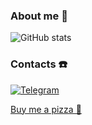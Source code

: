 ### About me :rocket:

![GitHub stats](https://github-readme-stats-bpavuk.vercel.app/api?username=bpavuk&theme=transparent)

### Contacts ☎️
[![Telegram](https://img.shields.io/badge/Telegram-2CA5E0?style=for-the-badge&logo=telegram&logoColor=white)](https://t.me/kotlinspider)

[Buy me a pizza 🍕](https://www.buymeacoffee.com/bpavuk)
